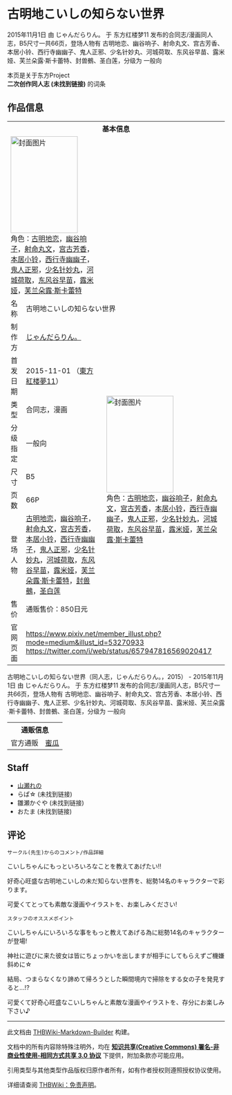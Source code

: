 # 古明地こいしの知らない世界

<!-- source html: G:\repos\THBWiki-Markdown-Builder\THBWikiMarkdown\Temp\main\4\4e\ns0%3A%E5%8F%A4%E6%98%8E%E5%9C%B0%E3%81%93%E3%81%84%E3%81%97%E3%81%AE%E7%9F%A5%E3%82%89%E3%81%AA%E3%81%84%E4%B8%96%E7%95%8C.html -->

2015年11月1日 由 じゃんだらりん。 于 东方红楼梦11 发布的合同志/漫画同人志，B5尺寸一共66页，登场人物有 古明地恋、幽谷响子、射命丸文、宫古芳香、本居小铃、西行寺幽幽子、鬼人正邪、少名针妙丸、河城荷取、东风谷早苗、露米娅、芙兰朵露·斯卡蕾特、封兽鵺、圣白莲，分级为 一般向

本页是关于东方Project  
 **二次创作同人志 (未找到链接)** 的词条

## 作品信息

<table><tbody><tr><th colspan="3">基本信息</th></tr><tr><td class="cover-artwork-mobile" colspan="2"><a href="./文件-古明地こいしの知らない世界封面.jpg.md" class="image" title="封面图片"><img alt="封面图片" src="https://upload.thwiki.cc/thumb/2/2a/%E5%8F%A4%E6%98%8E%E5%9C%B0%E3%81%93%E3%81%84%E3%81%97%E3%81%AE%E7%9F%A5%E3%82%89%E3%81%AA%E3%81%84%E4%B8%96%E7%95%8C%E5%B0%81%E9%9D%A2.jpg/155px-%E5%8F%A4%E6%98%8E%E5%9C%B0%E3%81%93%E3%81%84%E3%81%97%E3%81%AE%E7%9F%A5%E3%82%89%E3%81%AA%E3%81%84%E4%B8%96%E7%95%8C%E5%B0%81%E9%9D%A2.jpg" decoding="async" loading="lazy" width="155" height="224" srcset="https://upload.thwiki.cc/thumb/2/2a/%E5%8F%A4%E6%98%8E%E5%9C%B0%E3%81%93%E3%81%84%E3%81%97%E3%81%AE%E7%9F%A5%E3%82%89%E3%81%AA%E3%81%84%E4%B8%96%E7%95%8C%E5%B0%81%E9%9D%A2.jpg/232px-%E5%8F%A4%E6%98%8E%E5%9C%B0%E3%81%93%E3%81%84%E3%81%97%E3%81%AE%E7%9F%A5%E3%82%89%E3%81%AA%E3%81%84%E4%B8%96%E7%95%8C%E5%B0%81%E9%9D%A2.jpg 1.5x, https://upload.thwiki.cc/thumb/2/2a/%E5%8F%A4%E6%98%8E%E5%9C%B0%E3%81%93%E3%81%84%E3%81%97%E3%81%AE%E7%9F%A5%E3%82%89%E3%81%AA%E3%81%84%E4%B8%96%E7%95%8C%E5%B0%81%E9%9D%A2.jpg/310px-%E5%8F%A4%E6%98%8E%E5%9C%B0%E3%81%93%E3%81%84%E3%81%97%E3%81%AE%E7%9F%A5%E3%82%89%E3%81%AA%E3%81%84%E4%B8%96%E7%95%8C%E5%B0%81%E9%9D%A2.jpg 2x" data-file-width="623" data-file-height="900"></a><div class="cover-char">角色：<a href="./古明地恋.md" title="古明地恋">古明地恋</a>，<a href="./幽谷响子.md" title="幽谷响子">幽谷响子</a>，<a href="./射命丸文.md" title="射命丸文">射命丸文</a>，<a href="./宫古芳香.md" title="宫古芳香">宫古芳香</a>，<a href="./本居小铃.md" title="本居小铃">本居小铃</a>，<a href="./西行寺幽幽子.md" title="西行寺幽幽子">西行寺幽幽子</a>，<a href="./鬼人正邪.md" title="鬼人正邪">鬼人正邪</a>，<a href="./少名针妙丸.md" title="少名针妙丸">少名针妙丸</a>，<a href="./河城荷取.md" title="河城荷取">河城荷取</a>，<a href="./东风谷早苗.md" title="东风谷早苗">东风谷早苗</a>，<a href="./露米娅.md" title="露米娅">露米娅</a>，<a href="./芙兰朵露·斯卡蕾特.md" title="芙兰朵露·斯卡蕾特">芙兰朵露·斯卡蕾特</a></div></td>
</tr><tr><td class="label">名称</td><td colspan="2"> 古明地こいしの知らない世界 </td></tr><tr><td class="label">制作方</td><td><a href="./じゃんだらりん。.md" title="じゃんだらりん。">じゃんだらりん。</a></td><td class="cover-artwork" rowspan="8" style="min-width:224px;"><a href="./文件-古明地こいしの知らない世界封面.jpg.md" class="image" title="封面图片"><img alt="封面图片" src="https://upload.thwiki.cc/thumb/2/2a/%E5%8F%A4%E6%98%8E%E5%9C%B0%E3%81%93%E3%81%84%E3%81%97%E3%81%AE%E7%9F%A5%E3%82%89%E3%81%AA%E3%81%84%E4%B8%96%E7%95%8C%E5%B0%81%E9%9D%A2.jpg/155px-%E5%8F%A4%E6%98%8E%E5%9C%B0%E3%81%93%E3%81%84%E3%81%97%E3%81%AE%E7%9F%A5%E3%82%89%E3%81%AA%E3%81%84%E4%B8%96%E7%95%8C%E5%B0%81%E9%9D%A2.jpg" decoding="async" loading="lazy" width="155" height="224" srcset="https://upload.thwiki.cc/thumb/2/2a/%E5%8F%A4%E6%98%8E%E5%9C%B0%E3%81%93%E3%81%84%E3%81%97%E3%81%AE%E7%9F%A5%E3%82%89%E3%81%AA%E3%81%84%E4%B8%96%E7%95%8C%E5%B0%81%E9%9D%A2.jpg/232px-%E5%8F%A4%E6%98%8E%E5%9C%B0%E3%81%93%E3%81%84%E3%81%97%E3%81%AE%E7%9F%A5%E3%82%89%E3%81%AA%E3%81%84%E4%B8%96%E7%95%8C%E5%B0%81%E9%9D%A2.jpg 1.5x, https://upload.thwiki.cc/thumb/2/2a/%E5%8F%A4%E6%98%8E%E5%9C%B0%E3%81%93%E3%81%84%E3%81%97%E3%81%AE%E7%9F%A5%E3%82%89%E3%81%AA%E3%81%84%E4%B8%96%E7%95%8C%E5%B0%81%E9%9D%A2.jpg/310px-%E5%8F%A4%E6%98%8E%E5%9C%B0%E3%81%93%E3%81%84%E3%81%97%E3%81%AE%E7%9F%A5%E3%82%89%E3%81%AA%E3%81%84%E4%B8%96%E7%95%8C%E5%B0%81%E9%9D%A2.jpg 2x" data-file-width="623" data-file-height="900"></a><div class="cover-char">角色：<a href="./古明地恋.md" title="古明地恋">古明地恋</a>，<a href="./幽谷响子.md" title="幽谷响子">幽谷响子</a>，<a href="./射命丸文.md" title="射命丸文">射命丸文</a>，<a href="./宫古芳香.md" title="宫古芳香">宫古芳香</a>，<a href="./本居小铃.md" title="本居小铃">本居小铃</a>，<a href="./西行寺幽幽子.md" title="西行寺幽幽子">西行寺幽幽子</a>，<a href="./鬼人正邪.md" title="鬼人正邪">鬼人正邪</a>，<a href="./少名针妙丸.md" title="少名针妙丸">少名针妙丸</a>，<a href="./河城荷取.md" title="河城荷取">河城荷取</a>，<a href="./东风谷早苗.md" title="东风谷早苗">东风谷早苗</a>，<a href="./露米娅.md" title="露米娅">露米娅</a>，<a href="./芙兰朵露·斯卡蕾特.md" title="芙兰朵露·斯卡蕾特">芙兰朵露·斯卡蕾特</a></div></td>
</tr><tr><td class="label">首发日期</td><td>2015-11-01&#160;（<a href="/展会作品列表?e=%E4%B8%9C%E6%96%B9%E7%BA%A2%E6%A5%BC%E6%A2%A6%2311">東方紅楼夢11</a>）</td></tr><tr><td class="label">类型</td><td>合同志，漫画</td></tr><tr><td class="label">分级指定</td><td>一般向</td></tr><tr><td class="label">尺寸</td><td>B5</td></tr><tr><td class="label">页数</td><td>66P</td></tr><tr><td class="label">登场人物</td><td><a href="./古明地恋.md" title="古明地恋">古明地恋</a>，<a href="./幽谷响子.md" title="幽谷响子">幽谷响子</a>，<a href="./射命丸文.md" title="射命丸文">射命丸文</a>，<a href="./宫古芳香.md" title="宫古芳香">宫古芳香</a>，<a href="./本居小铃.md" title="本居小铃">本居小铃</a>，<a href="./西行寺幽幽子.md" title="西行寺幽幽子">西行寺幽幽子</a>，<a href="./鬼人正邪.md" title="鬼人正邪">鬼人正邪</a>，<a href="./少名针妙丸.md" title="少名针妙丸">少名针妙丸</a>，<a href="./河城荷取.md" title="河城荷取">河城荷取</a>，<a href="./东风谷早苗.md" title="东风谷早苗">东风谷早苗</a>，<a href="./露米娅.md" title="露米娅">露米娅</a>，<a href="./芙兰朵露·斯卡蕾特.md" title="芙兰朵露·斯卡蕾特">芙兰朵露·斯卡蕾特</a>，<a href="./封兽鵺.md" title="封兽鵺">封兽鵺</a>，<a href="./圣白莲.md" title="圣白莲">圣白莲</a></td></tr><tr><td class="label">售价</td><td>通贩售价：850日元</td></tr>
<tr><td class="label">官网页面</td><td colspan="2"><a rel="nofollow" class="external free" href="https://www.pixiv.net/member_illust.php?mode=medium&amp;illust_id=53270933">https://www.pixiv.net/member_illust.php?mode=medium&amp;illust_id=53270933</a><br><a rel="nofollow" class="external free" href="https://twitter.com/i/web/status/657947816569020417">https://twitter.com/i/web/status/657947816569020417</a></td></tr></tbody></table>

古明地こいしの知らない世界（同人志，じゃんだらりん。，2015） - 2015年11月1日 由 じゃんだらりん。 于 东方红楼梦11 发布的合同志/漫画同人志，B5尺寸一共66页，登场人物有 古明地恋、幽谷响子、射命丸文、宫古芳香、本居小铃、西行寺幽幽子、鬼人正邪、少名针妙丸、河城荷取、东风谷早苗、露米娅、芙兰朵露·斯卡蕾特、封兽鵺、圣白莲，分级为 一般向

<table><tbody><tr><th colspan="3">通贩信息</th></tr><tr><td class="label">官方通贩</td><td colspan="2"><a rel="nofollow" class="external text" href="https://www.melonbooks.co.jp/detail/detail.php?product_id=143596">蜜瓜</a></td></tr></tbody></table>



## Staff
- [山瀬れの](./山瀬れの.md)
- らぱ☆ (未找到链接)
- 雛瀬かぐや (未找到链接)
- おたま (未找到链接)


## 评论
```
サークル(先生)からのコメント/作品詳細
```


  
こいしちゃんにもっといろいろなことを教えてあげたい!!  

好奇心旺盛な古明地こいしの未だ知らない世界を、総勢14名のキャラクターで彩ります。  

可愛くてとっても素敵な漫画やイラストを、お楽しみください!
  


```
スタッフのオススメポイント
```


  
こいしちゃんにいろいろな事をもっと教えてあげる為に総勢14名のキャラクターが登場!  

神社に遊びに来た彼女は皆にちょっかいを出しますが相手にしてもらえずご機嫌斜めに☆  

結局、つまらなくなり諦めて帰ろうとした瞬間境内で掃除をする女の子を発見すると…!?  

可愛くて好奇心旺盛なこいしちゃんと素敵な漫画やイラストを、存分にお楽しみ下さい♪
  


  
  

  





---

此文档由 [THBWiki-Markdown-Builder](https://github.com/Delsin-Yu/THBWiki-Markdown-Builder) 构建。

文档中的所有内容除特殊注明外，均在 [**知识共享(Creative Commons) 署名-非商业性使用-相同方式共享 3.0 协议**](https://creativecommons.org/licenses/by-sa/3.0/deed.zh-hans) 下提供，附加条款亦可能应用。

引用类型与其他类型作品版权归原作者所有，如有作者授权则遵照授权协议使用。

详细请查阅 [THBWiki：免责声明](https://thbwiki.cc/THBWiki:%E5%85%8D%E8%B4%A3%E5%A3%B0%E6%98%8E)。

